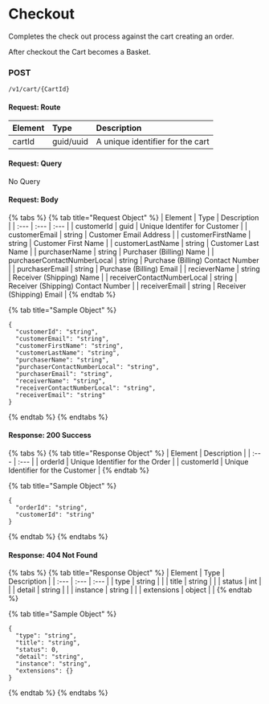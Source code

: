 # Checkout

Completes the check out process against the cart creating an order.

After checkout the Cart becomes a Basket.

### **POST**

```text
/v1/cart/{CartId}
```

#### Request: Route

| Element | Type | Description |
| :--- | :--- | :--- |
| cartId | guid/uuid | A unique identifier for the cart |

#### Request: Query

No Query

#### Request:  Body

{% tabs %}
{% tab title="Request Object" %}
| Element | Type | Description |
| :--- | :--- | :--- |
| customerId | guid | Unique Identifer for Customer |
| customerEmail | string | Customer Email Address |
| customerFirstName | string | Customer First Name |
| customerLastName | string | Customer Last Name |
| purchaserName | string | Purchaser \(Billing\) Name |
| purchaserContactNumberLocal | string | Purchase  \(Billing\) Contact Number |
| purchaserEmail | string | Purchase  \(Billing\) Email |
| recieverName | string | Receiver \(Shipping\) Name |
| receiverContactNumberLocal | string | Receiver \(Shipping\) Contact Number |
| receiverEmail | string | Receiver \(Shipping\) Email |
{% endtab %}

{% tab title="Sample Object" %}
```text
{
  "customerId": "string",
  "customerEmail": "string",
  "customerFirstName": "string",
  "customerLastName": "string",
  "purchaserName": "string",
  "purchaserContactNumberLocal": "string",
  "purchaserEmail": "string",
  "receiverName": "string",
  "receiverContactNumberLocal": "string",
  "receiverEmail": "string"
}
```
{% endtab %}
{% endtabs %}

#### Response: 200 Success

{% tabs %}
{% tab title="Response Object" %}
| Element | Description |
| :--- | :--- |
| orderId | Unique Identifier for the Order |
| customerId | Unique Identifier for the Customer |
{% endtab %}

{% tab title="Sample Object" %}
```text
{
  "orderId": "string",
  "customerId": "string"
}

```
{% endtab %}
{% endtabs %}

#### Response: 404 Not Found

{% tabs %}
{% tab title="Response Object" %}
| Element | Type | Description |
| :--- | :--- | :--- |
| type | string |  |
| title | string |  |
| status | int |  |
| detail | string |  |
| instance | string |  |
| extensions | object |  |
{% endtab %}

{% tab title="Sample Object" %}
```text
{
  "type": "string",
  "title": "string",
  "status": 0,
  "detail": "string",
  "instance": "string",
  "extensions": {}
}
```
{% endtab %}
{% endtabs %}

#### 



